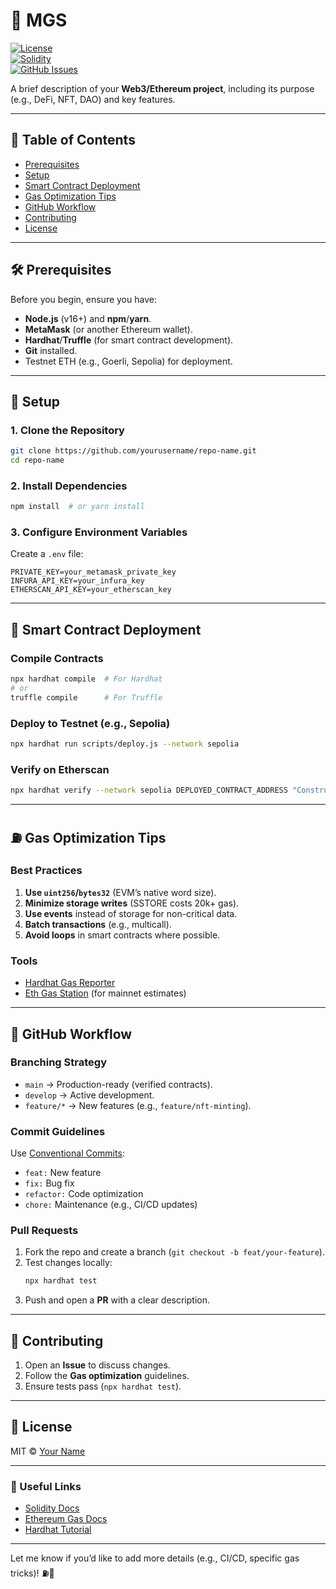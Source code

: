 

# 🚀 MGS

[![License](https://img.shields.io/badge/license-MIT-blue.svg)](LICENSE)  
[![Solidity](https://img.shields.io/badge/Solidity-^0.8.0-green.svg)](https://soliditylang.org)  
[![GitHub Issues](https://img.shields.io/github/issues/yourusername/repo-name.svg)](https://github.com/yourusername/repo-name/issues)  

A brief description of your **Web3/Ethereum project**, including its purpose (e.g., DeFi, NFT, DAO) and key features.  

---

## 📌 Table of Contents  
- [Prerequisites](#-prerequisites)  
- [Setup](#-setup)  
- [Smart Contract Deployment](#-smart-contract-deployment)  
- [Gas Optimization Tips](#-gas-optimization-tips)  
- [GitHub Workflow](#-github-workflow)  
- [Contributing](#-contributing)  
- [License](#-license)  

---

## 🛠 Prerequisites  
Before you begin, ensure you have:  
- **Node.js** (v16+) and **npm**/**yarn**.  
- **MetaMask** (or another Ethereum wallet).  
- **Hardhat**/**Truffle** (for smart contract development).  
- **Git** installed.  
- Testnet ETH (e.g., Goerli, Sepolia) for deployment.  

---

## 🚀 Setup  
### 1. Clone the Repository  
```bash
git clone https://github.com/yourusername/repo-name.git
cd repo-name
```

### 2. Install Dependencies  
```bash
npm install  # or yarn install
```

### 3. Configure Environment Variables  
Create a `.env` file:  
```env
PRIVATE_KEY=your_metamask_private_key  
INFURA_API_KEY=your_infura_key  
ETHERSCAN_API_KEY=your_etherscan_key  
```

---

## 📜 Smart Contract Deployment  
### Compile Contracts  
```bash
npx hardhat compile  # For Hardhat
# or
truffle compile      # For Truffle
```

### Deploy to Testnet (e.g., Sepolia)  
```bash
npx hardhat run scripts/deploy.js --network sepolia
```

### Verify on Etherscan  
```bash
npx hardhat verify --network sepolia DEPLOYED_CONTRACT_ADDRESS "Constructor Arg 1"
```

---

## ⛽ Gas Optimization Tips  
### Best Practices  
1. **Use `uint256`/`bytes32`** (EVM’s native word size).  
2. **Minimize storage writes** (SSTORE costs 20k+ gas).  
3. **Use events** instead of storage for non-critical data.  
4. **Batch transactions** (e.g., multicall).  
5. **Avoid loops** in smart contracts where possible.  

### Tools  
- [Hardhat Gas Reporter](https://github.com/cgewecke/hardhat-gas-reporter)  
- [Eth Gas Station](https://ethgasstation.info/) (for mainnet estimates)  

---

## 🔄 GitHub Workflow  
### Branching Strategy  
- `main` → Production-ready (verified contracts).  
- `develop` → Active development.  
- `feature/*` → New features (e.g., `feature/nft-minting`).  

### Commit Guidelines  
Use [Conventional Commits](https://www.conventionalcommits.org/):  
- `feat:` New feature  
- `fix:` Bug fix  
- `refactor:` Code optimization  
- `chore:` Maintenance (e.g., CI/CD updates)  

### Pull Requests  
1. Fork the repo and create a branch (`git checkout -b feat/your-feature`).  
2. Test changes locally:  
   ```bash
   npx hardhat test
   ```  
3. Push and open a **PR** with a clear description.  

---

## 🤝 Contributing  
1. Open an **Issue** to discuss changes.  
2. Follow the **Gas optimization** guidelines.  
3. Ensure tests pass (`npx hardhat test`).  

---

## 📜 License  
MIT © [Your Name](https://github.com/yourusername)  

---

### 🔗 Useful Links  
- [Solidity Docs](https://docs.soliditylang.org/)  
- [Ethereum Gas Docs](https://ethereum.org/en/developers/docs/gas/)  
- [Hardhat Tutorial](https://hardhat.org/tutorial/)  

---

Let me know if you’d like to add more details (e.g., CI/CD, specific gas tricks)! ⛽🔧
